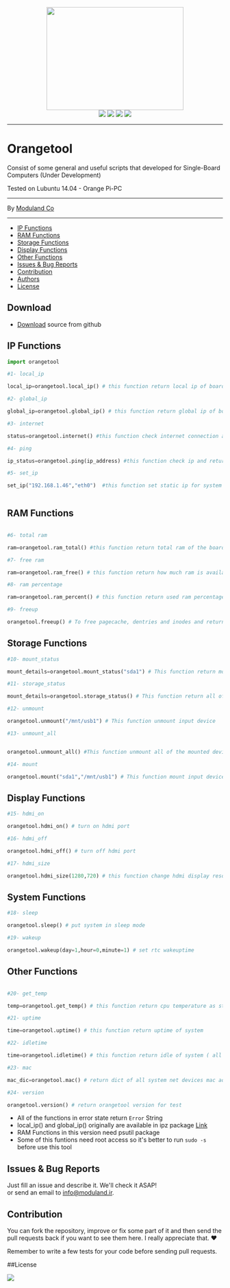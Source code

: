 <div align="center">
<img src="http://www.shaghighi.ir/photos/orangetool.jpg" height=240px width=320px>

</br>
<a href="https://scrutinizer-ci.com/g/Moduland/Orangetool/?branch=master"><img src="https://scrutinizer-ci.com/g/Moduland/Orangetool/badges/quality-score.png?b=master"></a>
<a href="https://scrutinizer-ci.com/g/Moduland/Orangetool/build-status/master"><img src="https://scrutinizer-ci.com/g/Moduland/Orangetool/badges/build.png?b=master"></a>
<a href="http://www.python.org"><img src="https://img.shields.io/badge/python-3.3%2C3.4%2C3.5%2C3.6-blue.svg"></a>
<a href="https://badge.fury.io/py/orangetool"><img src="https://badge.fury.io/py/orangetool.svg"></a>

</div>

----------


# Orangetool
	
Consist of some general and useful scripts that developed for Single-Board Computers (Under Development)					

Tested on Lubuntu 14.04 - Orange Pi-PC

----------
	
By [Moduland Co](http://www.moduland.ir)		

----------

- [IP Functions](#ip-functions)
- [RAM Functions](#ram-functions)
- [Storage Functions](#storage-functions)	
- [Display Functions](#display-functions)	
- [Other Functions](#other-functions)
- [Issues & Bug Reports](#issues--bug-reports)
- [Contribution](#contribution)
- [Authors](https://github.com/Moduland/Orangetool/blob/master/AUTHORS.md)
- [License](#license)
</hr>
</hr>

## Download ##

- [Download](https://github.com/Moduland/Orangetool/archive/master.zip) source from github

## IP Functions

```python
import orangetool

#1- local_ip

local_ip=orangetool.local_ip() # this function return local ip of board as string

#2- global_ip

global_ip=orangetool.global_ip() # this function return global ip of board as string

#3- internet 

status=orangetool.internet() #this function check internet connection and return True if internet connection is stable

#4- ping

ip_status=orangetool.ping(ip_address) #this function check ip and return True if this ip is available in network and False otherwise

#5- set_ip

set_ip("192.168.1.46","eth0")  #this function set static ip for system



```

## RAM Functions		

```python
 
#6- total ram

ram=orangetool.ram_total() #this function return total ram of the board

#7- free ram

ram=orangetool.ram_free() # this function return how much ram is available in the board

#8- ram percentage

ram=orangetool.ram_percent() # this function return used ram percentage

#9- freeup

orangetool.freeup() # To free pagecache, dentries and inodes and return freeuped amount

```

## Storage Functions				

```python
#10- mount_status

mount_details=orangetool.mount_status("sda1") # This function return mount addresses of input device

#11- storage_status

mount_details=orangetool.storage_status() # This function return all of the inserted storage and their status

#12- unmount

orangetool.unmount("/mnt/usb1") # This function unmount input device

#13- unmount_all


orangetool.unmount_all() #This function unmount all of the mounted devices

#14- mount

orangetool.mount("sda1","/mnt/usb1") # This function mount input device in input addresses

```

## Display Functions				

```python
#15- hdmi_on

orangetool.hdmi_on() # turn on hdmi port

#16- hdmi_off

orangetool.hdmi_off() # turn off hdmi port

#17- hdmi_size

orangetool.hdmi_size(1280,720) # this function change hdmi display resolution

```

## System Functions				

```python
#18- sleep

orangetool.sleep() # put system in sleep mode

#19- wakeup

orangetool.wakeup(day=1,hour=0,minute=1) # set rtc wakeuptime

```

## Other Functions			

```python

#20- get_temp

temp=orangetool.get_temp() # this function return cpu temperature as string

#21- uptime

time=orangetool.uptime() # this function return uptime of system

#22- idletime

time=orangetool.idletime() # this function return idle of system ( all cores)

#23- mac

mac_dic=orangetool.mac() # return dict of all system net devices mac addresses

#24- version

orangetool.version() # return orangetool version for test

```



- All of the functions in error state return `Error` String
- local_ip() and global_ip() originally are available in ipz package [Link](http://github.com/sepandhaghighi/ipz)
- RAM Functions in this version need psutil package
- Some of this funtions need root access so it's better to run ```sudo -s``` before use this tool



## Issues & Bug Reports			

Just fill an issue and describe it. We'll check it ASAP!							
or send an email to [info@moduland.ir](mailto:info@moduland.ir "info@moduland.ir"). 


## Contribution			

You can fork the repository, improve or fix some part of it and then send the pull requests back if you want to see them here. I really appreciate that. ❤️			

Remember to write a few tests for your code before sending pull requests. 


##License

<a href="https://github.com/Moduland/orangetool/blob/master/LICENSE"><img src="https://img.shields.io/github/license/mashape/apistatus.svg"/></a>
			

